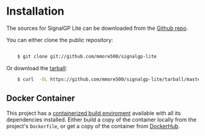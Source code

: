 # Installation

The sources for SignalGP Lite can be downloaded from the [Github repo](https://github.com/mmore500/signalgp-lite).

You can either clone the public repository:

```bash

    $ git clone git://github.com/mmore500/signalgp-lite
```
Or download the [tarball](https://github.com/mmore500/signalgp-lite/tarball/master):

```bash
    $ curl  -OL https://github.com/mmore500/signalgp-lite/tarball/master
```

## Docker Container

This project has a [containerized build enviroment](https://docs.docker.com/engine/reference/commandline/build/) available with all its dependencies installed. Either build a copy of the container locally from the project's `Dockerfile`,
or get a copy of the container from [DockerHub](https://hub.docker.com/r/mmore500/signalgp-lite}).
